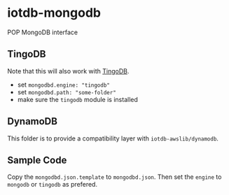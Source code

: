 # iotdb-mongodb
POP MongoDB interface

## TingoDB
Note that this will also work with
[TingoDB](http://www.tingodb.com/).

* set `mongodbd.engine: "tingodb"`
* set `mongodbd.path: "some-folder"`
* make sure the `tingodb` module is installed

## DynamoDB

This folder is to provide a compatibility layer
with `iotdb-awslib/dynamodb`. 

## Sample Code

Copy the `mongodbd.json.template` to `mongodbd.json`.
Then set the `engine` to `mongodb` or `tingodb` 
as prefered.
